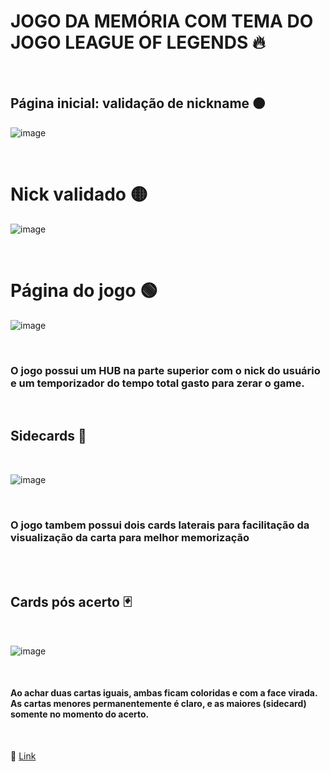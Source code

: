 # JOGO DA MEMÓRIA COM TEMA DO JOGO LEAGUE OF LEGENDS 🔥


<br>


## Página inicial: validação de nickname 🟠

![image](https://user-images.githubusercontent.com/109248116/222929968-5403b0c4-addc-479c-a5fe-ec8ed866d92f.png)

<br>

# Nick validado 🟡

![image](https://user-images.githubusercontent.com/109248116/222929994-7c4956d4-a651-47bd-a2e9-9da2ff9aa267.png)

<br>

# Página do jogo 🟢

![image](https://user-images.githubusercontent.com/109248116/222930016-afec074f-43d0-406e-babc-40bc94de3d72.png)

<br>

### O jogo possui um HUB na parte superior com o nick do usuário e um temporizador do tempo total gasto para zerar o game.

<br>

## Sidecards 🧠

<br>

![image](https://user-images.githubusercontent.com/109248116/222930064-efad7d9c-4edc-4fc7-ae87-8127ed21ac7d.png)

<br>

### O jogo tambem possui dois cards laterais para facilitação da visualização da carta para melhor memorização 

<br>
<br>

## Cards pós acerto 🃏

<br>

![image](https://user-images.githubusercontent.com/109248116/222930235-5f7ba79c-37c0-45dc-b024-39c4d92b1690.png)

<br>

#### Ao achar duas cartas iguais, ambas ficam coloridas e com a face virada. As cartas menores permanentemente é claro, e as maiores (sidecard) somente no momento do acerto.

<br>

🔗 [Link](https://gabrielzolk.github.io/LoL-Memory-Game)

